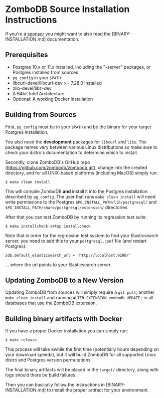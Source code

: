 # ZomboDB Source Installation Instructions

If you're a [sponsor](https://github.com/sponsors/eeeebbbbrrrr) you might want to also read the [BINARY-INSTALLATION.md] documentation.

## Prerequisites

- Postgres 10.x or 11.x installed, including the "-server" packages, or Postgres installed from sources
- `pg_config` in your `$PATH`
- libcurl-devel/libcurl-dev >= 7.28.0 installed
- zlib-devel/libz-dev
- A 64bit Intel Architecture
- Optional:  A working Docker installation

## Building from Sources

First, `pg_config` must be in your `$PATH` and be the binary for your target Postgres installation.

You also need the **development** packages for `libcurl` and `libz`.  The package names vary between various Linux distributions
so make sure to check your distro's documentation to determine which to install.

Secondly, clone ZomboDB's GitHub repo (https://github.com/zombodb/zombodb.git), change into the created directory, and
for all UNIX-based platforms (including MacOS) simply run:

```shell
$ make clean install
```

This will compile ZomboDB **and** install it into the Postgres installation described by `pg_config`.  The user that
runs `make clean install` will need write permissions to the Postgres `$PG_INSTALL_PATH/lib/postgresql/` and `$PG_INSTALL_PATH/share/postgresql/extension/` directories

After that you can test ZomboDB by running its regression test suite:

```sqll
$ make installcheck-setup installcheck
```

Note that in order for the regression test system to find your Elasticsearch server, you need to add this to your
`postgresql.conf` file (and restart Postgres):

```
zdb.default_elasticsearch_url = 'http://localhost:9200/'
```

... where the url points to your Elasticsearch server.


## Updating ZomboDB to a New Version

Updating ZomboDB from sources will simply require a `git pull`, another `make clean install` and running 
`ALTER EXTENSION zombodb UPDATE;` in all databases that use the ZomboDB extension.


## Building binary artifacts with Docker

If you have a proper Docker installation you can simply run:

```shell script
$ make release
```

This process will take awhile the first time (potentially hours depending on your download speeds), but it will build
ZomboDB for all supported Linux distro and Postgres version permutations.

The final binary artifacts will be placed in the `target/` directory, along with logs should there be build failures.

Then you can basically follow the instructions in [BINARY-INSTALLATION.md] to install the proper artifact for your
environment.